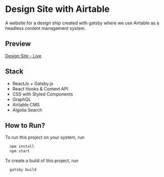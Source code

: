 # Design Site with Airtable

A website for a design ship created with gatsby where we use Airtable as a headless content management system.

## Preview

[Design Site - Live](https://designsite-gatsby-dk.netlify.app/)

## Stack

- ReactJs + Gatsby.js 
- React Hooks & Context API
- CSS with Styled Components
- GraphQL
- Airtable CMS
- Algolia Search

## How to Run?

To run this project on your system, run

```bash
  npm install
  npm start
```

To create a build of this project, run

```bash
  gatsby build
```
